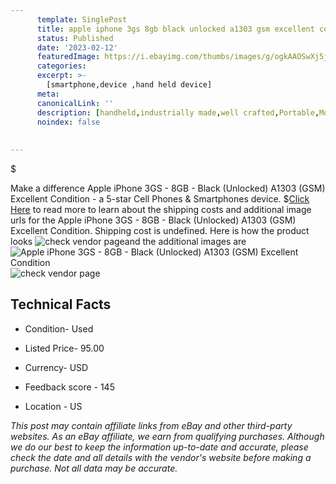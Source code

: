 ```yaml
---
      template: SinglePost
      title: apple iphone 3gs 8gb black unlocked a1303 gsm excellent condition
      status: Published
      date: '2023-02-12'
      featuredImage: https://i.ebayimg.com/thumbs/images/g/ogkAAOSwXj5jzNPz/s-l225.jpg
      categories: 
      excerpt: >-
        [smartphone,device ,hand held device]
      meta:
      canonicalLink: ''
      description: [handheld,industrially made,well crafted,Portable,Mobile,Compact,Convenient,Lightweight,Maneuverable,Man-portable,Miniature,Carriable,Hand-held,Light,Holdable,Transportable,Mobile device,Pocket-sized,On-the-go,Wireless,Cordless,Compact size,Convenient size, smartphone,device ,hand held device]
      noindex: false
      
        
---
```

$

Make a difference Apple iPhone 3GS - 8GB - Black (Unlocked) A1303 (GSM) Excellent Condition - a 5-star Cell Phones & Smartphones device.
$[Click Here](https://www.ebay.com/itm/165930620462?hash=item26a23c562e%3Ag%3AogkAAOSwXj5jzNPz&mkevt=1&mkcid=1&mkrid=711-53200-19255-0&campid=%253CePNCampaignId%253E&customid=%253CreferenceId%253E&toolid=10049) to read more to learn about the shipping costs and additional image urls for the Apple iPhone 3GS - 8GB - Black (Unlocked) A1303 (GSM) Excellent Condition. Shipping cost is undefined. Here is how the product looks ![check vendor page](https://i.ebayimg.com/thumbs/images/g/ogkAAOSwXj5jzNPz/s-l225.jpg)and the additional images are![Apple iPhone 3GS - 8GB - Black (Unlocked) A1303 (GSM) Excellent Condition](https://i.ebayimg.com/images/g/ogkAAOSwXj5jzNPz/s-l1600.jpg)![check vendor page](https://origin-galleryplus.ebayimg.com/ws/web/165930620462_2_0_1/225x225.jpg,https://origin-galleryplus.ebayimg.com/ws/web/165930620462_3_0_1/225x225.jpg,https://origin-galleryplus.ebayimg.com/ws/web/165930620462_4_0_1/225x225.jpg)



 ## Technical Facts 



     
      

 - Condition- Used 


      

 - Listed Price- 95.00 


      

 - Currency- USD 


      

 - Feedback score - 145 


      

 - Location - US 


      
      

 *_This post may contain affiliate links from eBay and other third-party websites. As an eBay affiliate, we earn from qualifying purchases. Although we do our best to keep the information up-to-date and accurate, please check the date and all details with the vendor's website before making a purchase. Not all data may be accurate._*






